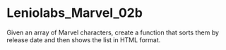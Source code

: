 # Leniolabs_Marvel_02b
Given an array of Marvel characters, create a function that sorts them by release date and then shows the list in HTML format.
